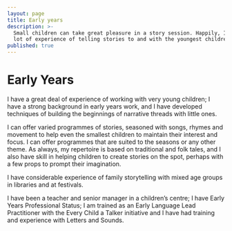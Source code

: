 ```yaml
---
layout: page
title: Early years
description: >-
  Small children can take great pleasure in a story session. Happily, I have a
  lot of experience of telling stories to and with the youngest children
published: true
---
```







# Early Years

I have a great deal of experience of working with very young children; I have a strong background in early years work, and I have developed techniques of building the beginnings of narrative threads with little ones.

I can offer varied programmes of stories, seasoned with songs, rhymes and movement to help even the smallest children to maintain their interest and focus. I can offer programmes that are suited to the seasons or any other theme.
As always, my repertoire is based on traditional and folk tales, and I also have skill in helping children to create stories on the spot, perhaps with a few props to prompt their imagination.

I have considerable experience of family storytelling with mixed age groups in libraries and at festivals.

I have been a teacher and senior manager in a children’s centre; I have Early Years Professional Status; I am trained as an Early Language Lead Practitioner with the Every Child a Talker initiative and I have had training and experience with Letters and Sounds.
